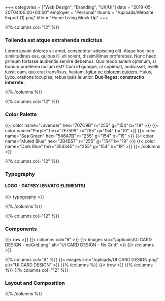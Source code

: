 +++
categories = ["Web Design", "Branding", "UX/UI"]
date = "2019-05-20T04:00:00+00:00"
employer = "Personal"
thumb = "/uploads/Website Export (1).png"
title = "Home Living Mock Up"
+++

{{% columns col="12" %}}

### Tollenda est atque extrahenda radicitus

Lorem ipsum dolores sit amet, consectetur adipiscing elit. Atque hoc loco similitudines eas, quibus illi uti solent, dissimillimas proferebas. Nunc haec primum fortasse audientis servire debemus. Quo modo autem optimum, si bonum praeterea nullum est? Cum id quoque, ut cupiebat, audivisset, evelli iussit eam, qua erat transfixus, hastam. [Igitur ne dolorem quidem.](http://loripsum.net/) Huius, Lyco, oratione locuples, rebus ipsis ielunior. **Duo Reges: constructio interrete.**

{{% /columns %}}

{{% columns col="12" %}}

### Color Palette

{{< color name="Lavender" hex="707C9B" r="255" g="154" b="19" >}}
{{< color name="Purple" hex="7F7599" r="255" g="154" b="19" >}}
{{< color name="Sea Green" hex="546A7B" r="255" g="154" b="19" >}}
{{< color name="Muted Blue" hex="3B4B57" r="255" g="154" b="19" >}}
{{< color name="Dark Blue" hex="35434E" r="255" g="154" b="19" >}}
{{< /columns >}}

{{% columns col="12" %}}

### Typography

#### LOGO - GATSBY (ENVATO ELEMENTS)

{{< typography >}}

{{% /columns %}}

{{% columns col="12" %}}

### Components

{{< row >}}
{{< columns col="6" >}}
{{< images src="/uploads/UI CARD DESIGN - noGrid.png" alt="UI CARD DESIGN - No Grid" >}}
{{< /columns >}}

{{% columns col="6" %}}
{{< images src="/uploads/UI CARD DESIGN.png" alt="UI CARD DESIGN" >}}
{{% /columns %}}
{{< /row >}}
{{% /columns %}}
{{% columns col="12" %}}

### Layout and Composition

{{% /columns %}}
